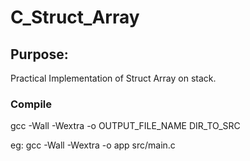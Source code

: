 # C_Struct_Array
## Purpose:
Practical Implementation of Struct Array on stack.

### Compile
gcc -Wall -Wextra -o OUTPUT_FILE_NAME DIR_TO_SRC 

eg: gcc -Wall -Wextra -o app src/main.c

